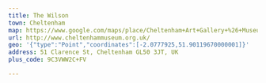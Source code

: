 ```yaml
---
title: The Wilson
town: Cheltenham
map: https://www.google.com/maps/place/Cheltenham+Art+Gallery+%26+Museum/@51.901225,-2.0779329,17z/data=!3m1!4b1!4m2!3m1!1s0x48711b99c110375d:0xfa4d667dec231173
url: http://www.cheltenhammuseum.org.uk/
geo: '{"type":"Point","coordinates":[-2.0777925,51.90119670000001]}'
address: 51 Clarence St, Cheltenham GL50 3JT, UK
plus_code: 9C3VWW2C+FV

---
```


